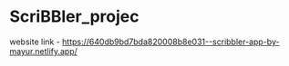 # ScriBBler_projec
website link - https://640db9bd7bda820008b8e031--scribbler-app-by-mayur.netlify.app/